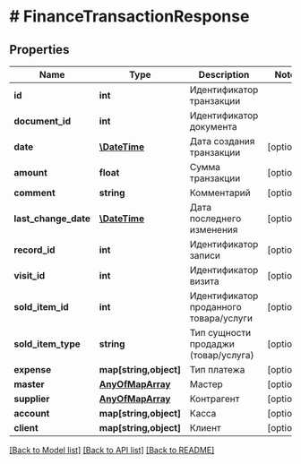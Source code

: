 # # FinanceTransactionResponse

## Properties

Name | Type | Description | Notes
------------ | ------------- | ------------- | -------------
**id** | **int** | Идентификатор транзакции | 
**document_id** | **int** | Идентификатор документа | 
**date** | [**\DateTime**](\DateTime.md) | Дата создания транзакции | [optional] 
**amount** | **float** | Сумма транзакции | [optional] 
**comment** | **string** | Комментарий | [optional] 
**last_change_date** | [**\DateTime**](\DateTime.md) | Дата последнего изменения | [optional] 
**record_id** | **int** | Идентификатор записи | [optional] 
**visit_id** | **int** | Идентификатор визита | [optional] 
**sold_item_id** | **int** | Идентификатор проданного товара/услуги | [optional] 
**sold_item_type** | **string** | Тип сущности продаджи (товар/услуга) | [optional] 
**expense** | **map[string,object]** | Тип платежа | [optional] 
**master** | [**AnyOfMapArray**](AnyOfMapArray.md) | Мастер | [optional] 
**supplier** | [**AnyOfMapArray**](AnyOfMapArray.md) | Контрагент | [optional] 
**account** | **map[string,object]** | Касса | [optional] 
**client** | **map[string,object]** | Клиент | [optional] 

[[Back to Model list]](../../README.md#documentation-for-models) [[Back to API list]](../../README.md#documentation-for-api-endpoints) [[Back to README]](../../README.md)


